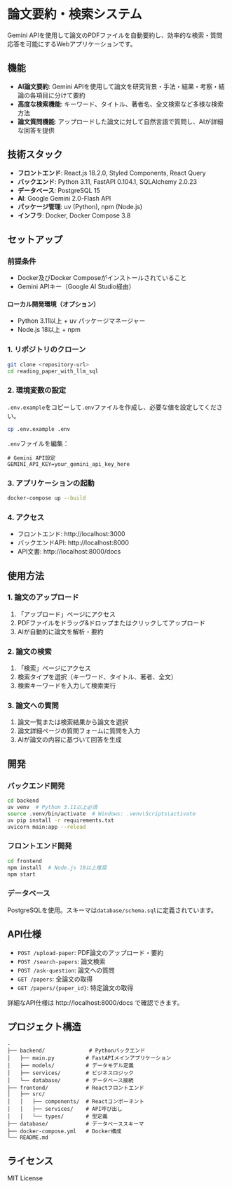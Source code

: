 # 論文要約・検索システム

Gemini APIを使用して論文のPDFファイルを自動要約し、効率的な検索・質問応答を可能にするWebアプリケーションです。

## 機能

- **AI論文要約**: Gemini APIを使用して論文を研究背景・手法・結果・考察・結論の各項目に分けて要約
- **高度な検索機能**: キーワード、タイトル、著者名、全文検索など多様な検索方法
- **論文質問機能**: アップロードした論文に対して自然言語で質問し、AIが詳細な回答を提供

## 技術スタック

- **フロントエンド**: React.js 18.2.0, Styled Components, React Query
- **バックエンド**: Python 3.11, FastAPI 0.104.1, SQLAlchemy 2.0.23
- **データベース**: PostgreSQL 15
- **AI**: Google Gemini 2.0-Flash API
- **パッケージ管理**: uv (Python), npm (Node.js)
- **インフラ**: Docker, Docker Compose 3.8

## セットアップ

### 前提条件

- Docker及びDocker Composeがインストールされていること
- Gemini APIキー（Google AI Studio経由）

#### ローカル開発環境（オプション）
- Python 3.11以上 + uv パッケージマネージャー
- Node.js 18以上 + npm

### 1. リポジトリのクローン

```bash
git clone <repository-url>
cd reading_paper_with_llm_sql
```

### 2. 環境変数の設定

`.env.example`をコピーして`.env`ファイルを作成し、必要な値を設定してください。

```bash
cp .env.example .env
```

`.env`ファイルを編集：

```env
# Gemini API設定
GEMINI_API_KEY=your_gemini_api_key_here
```

### 3. アプリケーションの起動

```bash
docker-compose up --build
```

### 4. アクセス

- フロントエンド: http://localhost:3000
- バックエンドAPI: http://localhost:8000
- API文書: http://localhost:8000/docs

## 使用方法

### 1. 論文のアップロード

1. 「アップロード」ページにアクセス
2. PDFファイルをドラッグ&ドロップまたはクリックしてアップロード
3. AIが自動的に論文を解析・要約

### 2. 論文の検索

1. 「検索」ページにアクセス
2. 検索タイプを選択（キーワード、タイトル、著者、全文）
3. 検索キーワードを入力して検索実行

### 3. 論文への質問

1. 論文一覧または検索結果から論文を選択
2. 論文詳細ページの質問フォームに質問を入力
3. AIが論文の内容に基づいて回答を生成

## 開発

### バックエンド開発

```bash
cd backend
uv venv  # Python 3.11以上必須
source .venv/bin/activate  # Windows: .venv\Scripts\activate
uv pip install -r requirements.txt
uvicorn main:app --reload
```

### フロントエンド開発

```bash
cd frontend
npm install  # Node.js 18以上推奨
npm start
```

### データベース

PostgreSQLを使用。スキーマは`database/schema.sql`に定義されています。

## API仕様

- `POST /upload-paper`: PDF論文のアップロード・要約
- `POST /search-papers`: 論文検索
- `POST /ask-question`: 論文への質問
- `GET /papers`: 全論文の取得
- `GET /papers/{paper_id}`: 特定論文の取得

詳細なAPI仕様は http://localhost:8000/docs で確認できます。

## プロジェクト構造

```
.
├── backend/              # Pythonバックエンド
│   ├── main.py          # FastAPIメインアプリケーション
│   ├── models/          # データモデル定義
│   ├── services/        # ビジネスロジック
│   └── database/        # データベース接続
├── frontend/            # Reactフロントエンド
│   ├── src/
│   │   ├── components/  # Reactコンポーネント
│   │   ├── services/    # API呼び出し
│   │   └── types/       # 型定義
├── database/            # データベーススキーマ
├── docker-compose.yml   # Docker構成
└── README.md
```

## ライセンス

MIT License